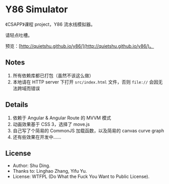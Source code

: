 # Y86 Simulator

《CSAPP》课程 project，Y86 流水线模拟器。

请轻点吐槽。

预览：[http://quietshu.github.io/y86/](http://quietshu.github.io/y86/)。

## Notes

1. 所有依赖库都已打包（虽然不该这么做）
2. 本地请在 HTTP server 下打开 `src/index.html` 文件，否则 `file://` 会因无法跨域而错误

## Details

1. 依赖于 Angular & Angular Route 的 MVVM 模式
2. 动画效果基于 CSS 3，选择了 move.js
3. 自己写了个简易的 CommonJS 加载函数，以及简易的 canvas curve graph
4. 还有些效果在开发中……

## License

- Author: Shu Ding.
- Thanks to: Linghao Zhang, Yifu Yu.
- License: WTFPL (Do What the Fuck You Want to Public License).
